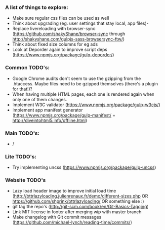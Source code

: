 ### A list of things to explore:

  - Make sure regular css files can be used as well
  - Think about upgrading (eg. user settings that stay local, app files)-
  - Replace livereloading with browser-sync (https://github.com/shakyShane/browser-sync through http://shakyshane.com/gulpjs-sass-browsersync-ftw/)
  - Think about fixed size columns for eg ads
  - Look at Deporder again to improve script deps (https://www.npmjs.org/package/gulp-deporder/)

### Common TODO's:

  - Google Chrome audits don't seem to use the gzipping from the .htaccess. Maybe files need to be gzipped themselves (there's a plugin for that!)?
  - When having multiple HTML pages, each one is rendered again when only one of them changes.
  - Implement W3C validator (https://www.npmjs.org/package/gulp-w3cjs/)
  - Implement app manifest generator (https://www.npmjs.org/package/gulp-manifest/ + http://diveintohtml5.info/offline.html)

### Main TODO's:

  - /

### Lite TODO's:

  - Try implementing uncss (https://www.npmjs.org/package/gulp-uncss)

### Website TODO's

  - Lazy load header image to improve initial load time (http://bttrlazyloading.julienrenaux.fr/demo/different-sizes.php OR https://github.com/shprink/bttrlazyloading/ OR something else :)
  - git tag the repo's (http://git-scm.com/book/en/Git-Basics-Tagging)
  - Link MIT license in footer after merging wip with master branch
  - Make changelog with Git commit messages (https://github.com/michael-lynch/reading-time/commits/)